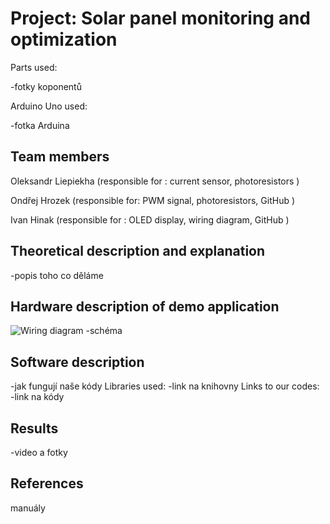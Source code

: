 # Project: Solar panel monitoring and optimization
Parts used:

-fotky koponentů

Arduino Uno used:

-fotka Arduina
## Team members
Oleksandr Liepiekha (responsible for : current sensor, photoresistors )

Ondřej Hrozek (responsible for: PWM signal, photoresistors, GitHub )

Ivan Hinak (responsible for : OLED display, wiring diagram, GitHub )

## Theoretical description and explanation
-popis toho co děláme
## Hardware description of demo application
![Wiring diagram](https://cdn-learn.adafruit.com/assets/assets/000/055/650/medium800/robotics___cnc_servo-pic_angle.png?1529422893)
-schéma
## Software description
-jak fungují naše kódy
Libraries used:
-link na knihovny
Links to our codes:
-link na kódy
## Results
-video a fotky
## References

manuály
